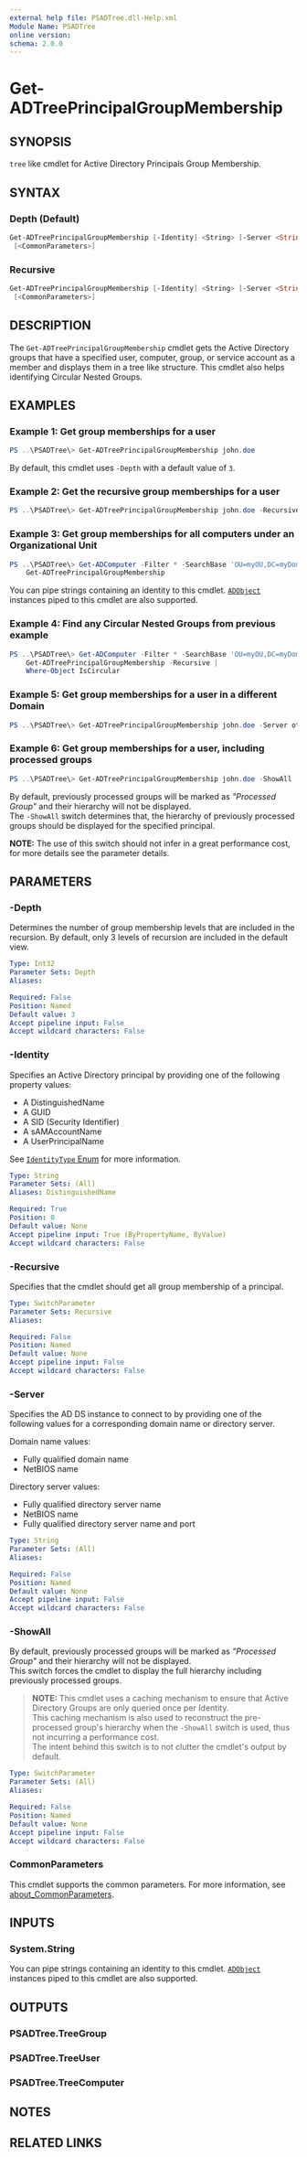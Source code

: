 ```yaml
---
external help file: PSADTree.dll-Help.xml
Module Name: PSADTree
online version:
schema: 2.0.0
---
```


# Get-ADTreePrincipalGroupMembership

## SYNOPSIS

`tree` like cmdlet for Active Directory Principals Group Membership.

## SYNTAX

### Depth (Default)

```powershell
Get-ADTreePrincipalGroupMembership [-Identity] <String> [-Server <String>] [-Depth <Int32>] [-ShowAll]
 [<CommonParameters>]
```

### Recursive

```powershell
Get-ADTreePrincipalGroupMembership [-Identity] <String> [-Server <String>] [-Recursive] [-ShowAll]
 [<CommonParameters>]
```

## DESCRIPTION

The `Get-ADTreePrincipalGroupMembership` cmdlet gets the Active Directory groups that have a specified user, computer, group, or service account as a member and displays them in a tree like structure. This cmdlet also helps identifying Circular Nested Groups.

## EXAMPLES

### Example 1: Get group memberships for a user

```powershell
PS ..\PSADTree\> Get-ADTreePrincipalGroupMembership john.doe
```

By default, this cmdlet uses `-Depth` with a default value of `3`.

### Example 2: Get the recursive group memberships for a user

```powershell
PS ..\PSADTree\> Get-ADTreePrincipalGroupMembership john.doe -Recursive
```

### Example 3: Get group memberships for all computers under an Organizational Unit

```powershell
PS ..\PSADTree\> Get-ADComputer -Filter * -SearchBase 'OU=myOU,DC=myDomain,DC=com' |
    Get-ADTreePrincipalGroupMembership
```

You can pipe strings containing an identity to this cmdlet. [`ADObject`](https://learn.microsoft.com/en-us/dotnet/api/microsoft.activedirectory.management.adobject?view=activedirectory-management-10.0) instances piped to this cmdlet are also supported.

### Example 4: Find any Circular Nested Groups from previous example

```powershell
PS ..\PSADTree\> Get-ADComputer -Filter * -SearchBase 'OU=myOU,DC=myDomain,DC=com' |
    Get-ADTreePrincipalGroupMembership -Recursive |
    Where-Object IsCircular
```

### Example 5: Get group memberships for a user in a different Domain

```powershell
PS ..\PSADTree\> Get-ADTreePrincipalGroupMembership john.doe -Server otherDomain
```

### Example 6: Get group memberships for a user, including processed groups

```powershell
PS ..\PSADTree\> Get-ADTreePrincipalGroupMembership john.doe -ShowAll
```

By default, previously processed groups will be marked as _"Processed Group"_ and their hierarchy will not be displayed.  
The `-ShowAll` switch determines that, the hierarchy of previously processed groups should be displayed for the specified principal.

__NOTE:__ The use of this switch should not infer in a great performance cost, for more details see the parameter details.

## PARAMETERS

### -Depth

Determines the number of group membership levels that are included in the recursion.
By default, only 3 levels of recursion are included in the default view.

```yaml
Type: Int32
Parameter Sets: Depth
Aliases:

Required: False
Position: Named
Default value: 3
Accept pipeline input: False
Accept wildcard characters: False
```

### -Identity

Specifies an Active Directory principal by providing one of the following property values:

- A DistinguishedName
- A GUID
- A SID (Security Identifier)
- A sAMAccountName
- A UserPrincipalName

See [`IdentityType` Enum](https://learn.microsoft.com/en-us/dotnet/api/system.directoryservices.accountmanagement.identitytype?view=dotnet-plat-ext-7.0) for more information.

```yaml
Type: String
Parameter Sets: (All)
Aliases: DistinguishedName

Required: True
Position: 0
Default value: None
Accept pipeline input: True (ByPropertyName, ByValue)
Accept wildcard characters: False
```

### -Recursive

Specifies that the cmdlet should get all group membership of a principal.

```yaml
Type: SwitchParameter
Parameter Sets: Recursive
Aliases:

Required: False
Position: Named
Default value: None
Accept pipeline input: False
Accept wildcard characters: False
```

### -Server

Specifies the AD DS instance to connect to by providing one of the following values for a corresponding domain name or directory server.

Domain name values:

- Fully qualified domain name
- NetBIOS name

Directory server values:

- Fully qualified directory server name
- NetBIOS name
- Fully qualified directory server name and port

```yaml
Type: String
Parameter Sets: (All)
Aliases:

Required: False
Position: Named
Default value: None
Accept pipeline input: False
Accept wildcard characters: False
```

### -ShowAll

By default, previously processed groups will be marked as _"Processed Group"_ and their hierarchy will not be displayed.  
This switch forces the cmdlet to display the full hierarchy including previously processed groups.

> __NOTE:__ This cmdlet uses a caching mechanism to ensure that Active Directory Groups are only queried once per Identity.  
This caching mechanism is also used to reconstruct the pre-processed group's hierarchy when the `-ShowAll` switch is used, thus not incurring a performance cost.  
The intent behind this switch is to not clutter the cmdlet's output by default.

```yaml
Type: SwitchParameter
Parameter Sets: (All)
Aliases:

Required: False
Position: Named
Default value: None
Accept pipeline input: False
Accept wildcard characters: False
```

### CommonParameters

This cmdlet supports the common parameters. For more information, see [about_CommonParameters](http://go.microsoft.com/fwlink/?LinkID=113216).

## INPUTS

### System.String

You can pipe strings containing an identity to this cmdlet. [`ADObject`](https://learn.microsoft.com/en-us/dotnet/api/microsoft.activedirectory.management.adobject?view=activedirectory-management-10.0) instances piped to this cmdlet are also supported.

## OUTPUTS

### PSADTree.TreeGroup

### PSADTree.TreeUser

### PSADTree.TreeComputer

## NOTES

## RELATED LINKS
